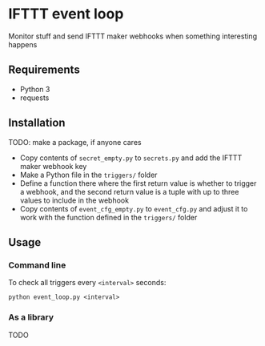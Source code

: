 # IFTTT event loop

Monitor stuff and send IFTTT maker webhooks when something interesting happens

## Requirements

* Python 3
* requests

## Installation

TODO: make a package, if anyone cares

* Copy contents of `secret_empty.py` to `secrets.py` and add the IFTTT maker webhook key
* Make a Python file in the `triggers/` folder
* Define a function there where the first return value is whether to trigger a webhook, and the second return value is a tuple with up to three values to include in the webhook
* Copy contents of `event_cfg_empty.py` to `event_cfg.py` and adjust it to work with the function defined in the `triggers/` folder

## Usage

### Command line

To check all triggers every `<interval>` seconds:

`python event_loop.py <interval>`

### As a library

TODO
